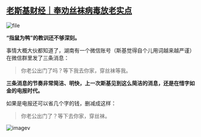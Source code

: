<!--1689680456000-->
[老斯基财经｜奉劝丝袜病毒放老实点](https://chinadigitaltimes.net/chinese/698348.html)
------

<p><img decoding="async" src="https://chinadigitaltimes.net/chinese/files/2023/07/image-1689680040227.png" alt="file"></p><p><strong>“指鼠为鸭”的教训还不够深刻。</strong></p><p>事情大概大伙都知道了，湖南有一个微信账号（斯基觉得自个儿用词越来越严谨）在微信群里发了三条消息：</p><blockquote><p>你老公出门了吗？等下我去你家，穿丝袜等我。</p></blockquote><p><strong>三条消息的节奏非常简洁、明快，上一次斯基见到这么简洁的消息，还是在惜字如金的电报时代。</strong></p><p>如果是电报还可以省几个字的钱，删减成这样：</p><blockquote><p>你老公出门了？等下去你家，穿丝袜。</p></blockquote><p><img decoding="async" src="https://chinadigitaltimes.net/chinese/files/2023/07/post-698348-64b67a48adff3." alt="imagev"></p>
